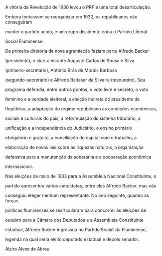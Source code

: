 

A vitória da Revolução de 1930 levou o PRF a uma total desarticulação.

Embora tentassem se reorganizar em 1932, os republicanos não conseguiram

manter o partido unido, e um grupo dissidente criou o Partido Liberal

Social Fluminense.



Da primeira diretoria da nova agremiação faziam parte Alfredo Backer

(presidente), o vice-almirante Augusto Carlos de Sousa e Silva

(primeiro-secretário), Antônio Brás de Morais Barbosa

(segundo-secretário) e Alfredo Baltasar da Silveira (tesoureiro). Seu

programa defendia, entre outros pontos, o voto livre e secreto, o voto

feminino e a verdade eleitoral, a eleição indireta do presidente da

República, a adaptação do regime republicano às condições econômicas,

sociais e culturais do país, a reformulação do sistema tributário, a

unificação e a independência do Judiciário, o ensino primário

obrigatório e gratuito, a conciliação do capital com o trabalho, a

elaboração de novas leis sobre as riquezas naturais, a organização

defensiva para a manutenção da soberania e a cooperação econômica

internacional.



Nas eleições de maio de 1933 para a Assembleia Nacional Constituinte, o

partido apresentou vários candidatos, entre eles Alfredo Backer, mas não

conseguiu eleger nenhum representante. No ano seguinte, quando as forças

políticas fluminenses se rearticularam para concorrer às eleições de

outubro para a Câmara dos Deputados e a Assembleia Constituinte

estadual, Alfredo Backer ingressou no Partido Socialista Fluminense,

legenda na qual seria eleito deputado estadual e depois senador.



Alzira Alves de Abreu



